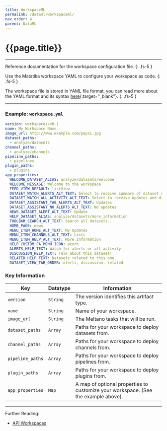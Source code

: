 ```yaml
---
title: WorkspaceML
permalink: /dataml/workspaceml/
nav_order: 4
parent: DataML
---
```


# {{page.title}}

---

Reference documentation for the workspace configuration file.
{: .fs-5 }

Use the Matatika workspace YAML to configure your workspace as code.
{: .fs-5 }

The workspace file is stored in YAML file format, you can read more about the YAML format and its syntax [here](https://yaml.org/){:target="_blank"}.
{: .fs-5 }

---

### Example: `workspace.yml`

```yaml
version: workspaces/v0.1
name: My Workspace Name
image_url: http://www.example.com/pepsi.jpg
dataset_paths:
  - analyze/datasets
channel_paths:
  - analyze/channels
pipeline_paths:
  - pipelines
plugin_paths:
  - plugins
app_properties:
  WELCOME_DATASET_ALIAS: analyze/datasets/welcome
  WELCOME_MESSAGE: Welcome to the workspace
  FEED_VIEW_DEFAULT: listView
  DATASET_WATCH_ALERTS_ALT_TEXT: Select to receive summary of dataset updates
  DATASET_WATCH_ALL_ACTIVITY_ALT_TEXT: Select to receive updates and discussion from this dataset
  DATASET_ASSISTANT_TAB_ALERTS_ALT_TEXT: Updates
  DATASET_ASSISTANT_NO_ALERTS_ALT_TEXT: No updates
  NEWS_DATASET_ALERT_ALT_TEXT: Update
  HELP_DATASET_ALIAS: analyze/datasets/more_information
  TOOLBAR_SEARCH_ALT_TEXT: Search all datasets...
  HOME_PAGE: news
  MENU_ITEM_HOME_ALT_TEXT: My Updates
  MENU_ITEM_CHANNELS_ALT_TEXT: Lists
  MENU_ITEM_HELP_ALT_TEXT: More Information
  HELP_CUSTOM_FA_MENU_ICON: acorn
  ALERTS_HELP_TEXT: Watch for alerts or all activity.
  DISCUSSION_HELP_TEXT: Talk about this dataset!
  RELATED_HELP_TEXT: Datasets related to this one.
  DATASET_VIEW_TAB_ORDER: alerts, discussion, related
```

### Key Information

Key               | Datatype | Information
----------------- | -------- | -----------
`version`         | `String` | The version identifies this artifact type.
`name `           | `String` | Name of your workspace. 
`image_url`       | `String` | The Meltano tasks that will be run.
`dataset_paths`   | `Array`  | Paths for your workspace to deploy datasets from.
`channel_paths`   | `Array`  | Paths for your workspace to deploy channels from.
`pipeline_paths`  | `Array`  | Paths for your workspace to deploy pipelines from.
`plugin_paths`    | `Array`  | Paths for your workspace to deploy plugins from.
`app_properties`  | `Map`    | A map of optional properties to customize your workspace. (See the example above).

---

Further Reading: 

- [API Workspaces]({{site.baseurl}}/api/resources/workspaces)
